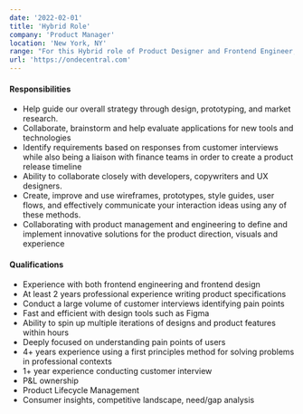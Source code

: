 ```yaml
---
date: '2022-02-01'
title: 'Hybrid Role'
company: 'Product Manager'
location: 'New York, NY'
range: "For this Hybrid role of Product Designer and Frontend Engineer, Decentral is seeking a talented individual who possesses infinite curiosity. You'll partner with our CTO to create groundbreaking technology. This is an incredible opportunity to make a meaningful impact on the future of the blockchain industry as a whole."
url: 'https://ondecentral.com'
---
```


#### Responsibilities

- Help guide our overall strategy through design, prototyping, and market research.
- Collaborate, brainstorm and help evaluate applications for new tools and technologies
- Identify requirements based on responses from customer interviews while also being a liaison with finance teams in order to create a product release timeline
- Ability to collaborate closely with developers, copywriters and UX designers.
- Create, improve and use wireframes, prototypes, style guides, user flows, and effectively communicate your interaction ideas using any of these methods.
- Collaborating with product management and engineering to define and implement innovative solutions for the product direction, visuals and experience

#### Qualifications

- Experience with both frontend engineering and frontend design
- At least 2 years professional experience writing product specifications
- Conduct a large volume of customer interviews identifying pain points
- Fast and efficient with design tools such as Figma
- Ability to spin up multiple iterations of designs and product features within hours
- Deeply focused on understanding pain points of users
- 4+ years experience using a first principles method for solving problems in professional contexts
- 1+ year experience conducting customer interview
- P&L ownership
- Product Lifecycle Management
- Consumer insights, competitive landscape, need/gap analysis

